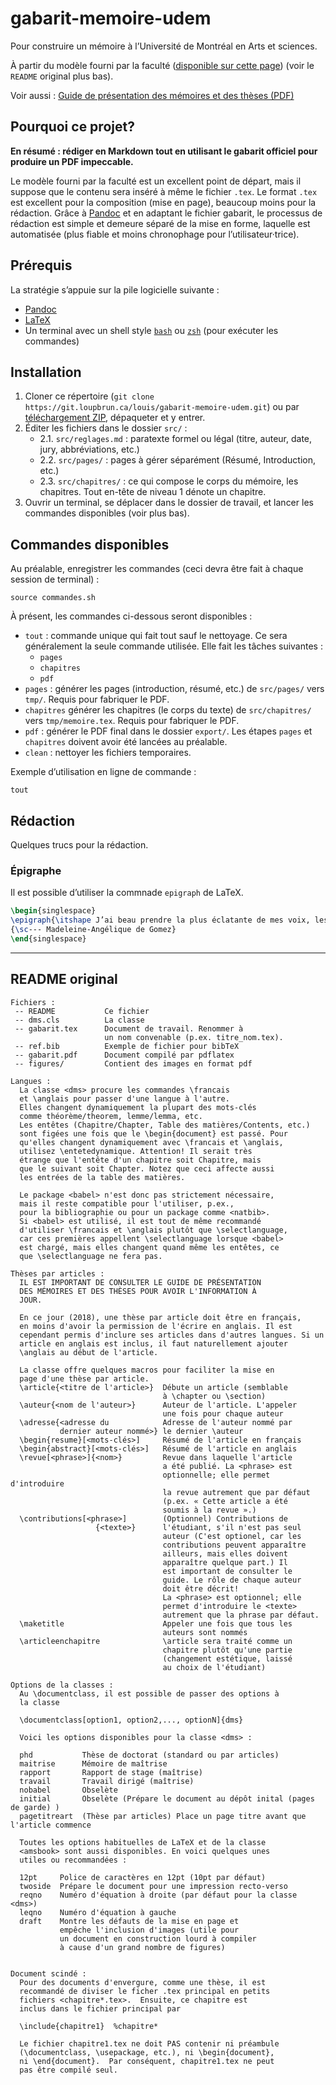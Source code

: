 # gabarit-memoire-udem

Pour construire un mémoire à l’Université de Montréal en Arts et sciences.

À partir du modèle fourni par la faculté ([disponible sur cette page](https://bib.umontreal.ca/gerer-diffuser/communication-savante/rediger-these-memoire/)) (voir le `README` original plus bas).

Voir aussi : [Guide de présentation des mémoires et des thèses (PDF)](https://esp.umontreal.ca/fileadmin/esp/documents/Cheminement/GuidePresentationMemoiresTheses.pdf)

## Pourquoi ce projet?

**En résumé : rédiger en Markdown tout en utilisant le gabarit officiel pour produire un PDF impeccable.**

Le modèle fourni par la faculté est un excellent point de départ, mais il suppose que le contenu sera inséré à même le fichier `.tex`.
Le format `.tex` est excellent pour la composition (mise en page), beaucoup moins pour la rédaction.
Grâce à [Pandoc](https://pandoc.org/) et en adaptant le fichier gabarit, le processus de rédaction est simple et demeure séparé de la mise en forme, laquelle est automatisée (plus fiable et moins chronophage pour l’utilisateur·trice).

## Prérequis

La stratégie s’appuie sur la pile logicielle suivante :

- [Pandoc](https://pandoc.org/)
- [LaTeX](https://www.latex-project.org/)
- Un terminal avec un shell style [`bash`](https://www.gnu.org/software/bash/) ou [`zsh`](https://www.zsh.org/) (pour exécuter les commandes)

## Installation

1. Cloner ce répertoire (`git clone https://git.loupbrun.ca/louis/gabarit-memoire-udem.git`) ou par [téléchargement ZIP](http://git.loupbrun.ca/louis/gabarit-memoire-udem/archive/main.zip), dépaqueter et y entrer.
2. Éditer les fichiers dans le dossier `src/` :
   - 2.1. `src/reglages.md` : paratexte formel ou légal (titre, auteur, date, jury, abbréviations, etc.)
   - 2.2. `src/pages/` : pages à gérer séparément (Résumé, Introduction, etc.)
   - 2.3. `src/chapitres/` : ce qui compose le corps du mémoire, les chapitres. Tout en-tête de niveau 1 dénote un chapitre.
3. Ouvrir un terminal, se déplacer dans le dossier de travail, et lancer les commandes disponibles (voir plus bas).

## Commandes disponibles

Au préalable, enregistrer les commandes (ceci devra être fait à chaque session de terminal) :

```shell
source commandes.sh
```

À présent, les commandes ci-dessous seront disponibles :

- `tout` : commande unique qui fait tout sauf le nettoyage. Ce sera généralement la seule commande utilisée. Elle fait les tâches suivantes :
   - `pages`
   - `chapitres`
   - `pdf`
- `pages` : générer les pages (introduction, résumé, etc.) de `src/pages/` vers `tmp/`. Requis pour fabriquer le PDF.
- `chapitres` générer les chapitres (le corps du texte) de `src/chapitres/` vers `tmp/memoire.tex`. Requis pour fabriquer le PDF.
- `pdf` : générer le PDF final dans le dossier `export/`. Les étapes `pages` et `chapitres` doivent avoir été lancées au préalable.
- `clean` : nettoyer les fichiers temporaires.

Exemple d’utilisation en ligne de commande :

```shell
tout
```

## Rédaction

Quelques trucs pour la rédaction.

### Épigraphe

Il est possible d’utiliser la commnade `epigraph` de LaTeX.

```latex
\begin{singlespace}
\epigraph{\itshape J’ai beau prendre la plus éclatante de mes voix, les hommes ne veulent point l’entendre}
{\sc--- Madeleine-Angélique de Gomez}
\end{singlespace}
```

---

## README original

```
Fichiers :
 -- README           Ce fichier
 -- dms.cls          La classe
 -- gabarit.tex      Document de travail. Renommer à
                     un nom convenable (p.ex. titre_nom.tex).
 -- ref.bib          Exemple de fichier pour bibTeX
 -- gabarit.pdf      Document compilé par pdflatex
 -- figures/         Contient des images en format pdf

Langues :
  La classe <dms> procure les commandes \francais
  et \anglais pour passer d'une langue à l'autre.
  Elles changent dynamiquement la plupart des mots-clés
  comme théorème/theorem, lemme/lemma, etc.
  Les entêtes (Chapitre/Chapter, Table des matières/Contents, etc.)
  sont figées une fois que le \begin{document} est passé. Pour
  qu'elles changent dynamiquement avec \francais et \anglais,
  utilisez \entetedynamique. Attention! Il serait très
  étrange que l'entête d'un chapitre soit Chapitre, mais
  que le suivant soit Chapter. Notez que ceci affecte aussi
  les entrées de la table des matières.

  Le package <babel> n'est donc pas strictement nécessaire,
  mais il reste compatible pour l'utiliser, p.ex.,
  pour la bibliographie ou pour un package comme <natbib>.
  Si <babel> est utilisé, il est tout de même recommandé
  d'utiliser \francais et \anglais plutôt que \selectlanguage,
  car ces premières appellent \selectlanguage lorsque <babel>
  est chargé, mais elles changent quand même les entêtes, ce
  que \selectlanguage ne fera pas.

Thèses par articles :
  IL EST IMPORTANT DE CONSULTER LE GUIDE DE PRÉSENTATION
  DES MÉMOIRES ET DES THÈSES POUR AVOIR L'INFORMATION À
  JOUR.

  En ce jour (2018), une thèse par article doit être en français,
  en moins d'avoir la permission de l'écrire en anglais. Il est
  cependant permis d'inclure ses articles dans d'autres langues. Si un
  article en anglais est inclus, il faut naturellement ajouter
  \anglais au début de l'article.

  La classe offre quelques macros pour faciliter la mise en
  page d'une thèse par article.
  \article{<titre de l'article>}  Débute un article (semblable
                                  à \chapter ou \section)
  \auteur{<nom de l'auteur>}      Auteur de l'article. L'appeler
                                  une fois pour chaque auteur
  \adresse{<adresse du            Adresse de l'auteur nommé par
           dernier auteur nommé>} le dernier \auteur
  \begin{resume}[<mots-clés>]     Résumé de l'article en français
  \begin{abstract}[<mots-clés>]   Résumé de l'article en anglais
  \revue[<phrase>]{<nom>}         Revue dans laquelle l'article
                                  a été publié. La <phrase> est
                                  optionnelle; elle permet d'introduire
                                  la revue autrement que par défaut
                                  (p.ex. « Cette article a été
                                  soumis à la revue ».)
  \contributions[<phrase>]        (Optionnel) Contributions de
                   {<texte>}      l'étudiant, s'il n'est pas seul
                                  auteur (C'est optionel, car les
                                  contributions peuvent apparaître
                                  ailleurs, mais elles doivent
                                  apparaître quelque part.) Il
                                  est important de consulter le
                                  guide. Le rôle de chaque auteur
                                  doit être décrit!
                                  La <phrase> est optionnel; elle
                                  permet d'introduire le <texte>
                                  autrement que la phrase par défaut.
  \maketitle                      Appeler une fois que tous les
                                  auteurs sont nommés
  \articleenchapitre              \article sera traité comme un
                                  chapitre plutôt qu'une partie
                                  (changement estétique, laissé
                                  au choix de l'étudiant)

Options de la classes :
  Au \documentclass, il est possible de passer des options à
  la classe

  \documentclass[option1, option2,..., optionN]{dms}

  Voici les options disponibles pour la classe <dms> :

  phd           Thèse de doctorat (standard ou par articles)
  maitrise      Mémoire de maîtrise
  rapport       Rapport de stage (maîtrise)
  travail       Travail dirigé (maîtrise)
  nobabel       Obselète
  initial       Obselète (Prépare le document au dépôt inital (pages de garde) )
  pagetitreart  (Thèse par articles) Place un page titre avant que l'article commence

  Toutes les options habituelles de LaTeX et de la classe
  <amsbook> sont aussi disponibles. En voici quelques unes
  utiles ou recommandées :

  12pt     Police de caractères en 12pt (10pt par défaut)
  twoside  Prépare le document pour une impression recto-verso
  reqno    Numéro d'équation à droite (par défaut pour la classe <dms>)
  leqno    Numéro d'équation à gauche
  draft    Montre les défauts de la mise en page et
           empêche l'inclusion d'images (utile pour
           un document en construction lourd à compiler
           à cause d'un grand nombre de figures)


Document scindé :
  Pour des documents d'envergure, comme une thèse, il est
  recommandé de diviser le ficher .tex principal en petits
  fichiers <chapitre*.tex>.  Ensuite, ce chapitre est
  inclus dans le fichier principal par

  \include{chapitre1}  %chapitre*

  Le fichier chapitre1.tex ne doit PAS contenir ni préambule
  (\documentclass, \usepackage, etc.), ni \begin{document},
  ni \end{document}.  Par conséquent, chapitre1.tex ne peut
  pas être compilé seul.
```
